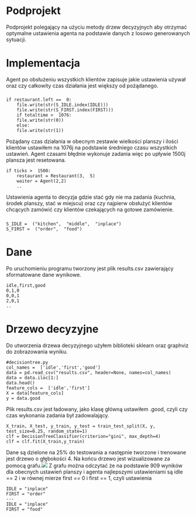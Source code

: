 # Podprojekt
Podprojekt polegający na użyciu metody drzew decyzyjnych aby otrzymać optymalne ustawienia agenta na podstawie danych z losowo generowanych sytuacji.
# Implementacja
Agent po obsłużeniu wszystkich klientów zapisuje jakie ustawienia używał oraz czy całkowity czas działania jest większy od pożądanego.

#####
    if restaurant.left ==  0:
	    file.write(str(S_IDLE.index(IDLE)))
	    file.write(str(S_FIRST.index(FIRST)))
	    if totaltime >  1076:
	    file.write(str(0))
	    else:
	    file.write(str(1))
Pożądany czas działania w obecnym zestawie wielkości planszy i ilości klientów ustawiłem na 1076j na podstawie średniego czasu wszystkich ustawień. Agent czasami błędnie wykonuje zadania więc po upływie 1500j plansza jest resetowana.

    if ticks >  1500:
		restaurant = Restaurant(3,  5)
		waiter = Agent(2,2)
		..

Ustawienia agenta to decyzja gdzie stać gdy nie ma zadania (kuchnia, środek planszy, stać w miejscu) oraz czy najpierw obsłużyć klientów chcących zamówić czy klientów czekających na gotowe zamówienie.
#####
    S_IDLE =  ("kitchen",  "middle",  "inplace")
    S_FIRST =  ("order",  "food")
    

# Dane
Po uruchomieniu programu tworzony jest plik results.csv zawierający sformatowane dane wynikowe.

    idle,first,good
	0,1,0
	0,0,1
	2,0,1
	..
# Drzewo decyzyjne
Do utworzenia drzewa decyzyjnego użyłem biblioteki sklearn oraz graphviz do zobrazowania wyniku.

    #decisiontree.py
    col_names =  ['idle','first','good']
	data = pd.read_csv("results.csv", header=None, names=col_names)
	data = data.iloc[1:]
	data.head()
	feature_cols =  ['idle','first']
	X = data[feature_cols]
	y = data.good
Plik results.csv jest ładowany, jako klasę główną ustawiłem .good, czyli czy czas wykonania zadania był zadowalający.

    X_train, X_test, y_train, y_test = train_test_split(X, y, test_size=0.25, random_state=1)
    clf = DecisionTreeClassifier(criterion="gini", max_depth=4)
    clf = clf.fit(X_train,y_train)
Dane są dzielone na 25% do testowania a następnie tworzone i trenowane jest drzewo o głębokości 4.
Na końcu drzewo jest wizualizowane za pomocą grafu.![](https://i.imgur.com/2lWRH0w.png)
Z grafu można odczytać że na podstawie 909 wyników dla obecnych ustawień planszy i agenta najlepszymi ustawieniami są idle == 2 i w równej mierze first == 0 i first == 1, czyli ustawienia 

    IDLE = "inplace"
    FIRST = "order"   
    ---
    IDLE = "inplace"
    FIRST = "food"
